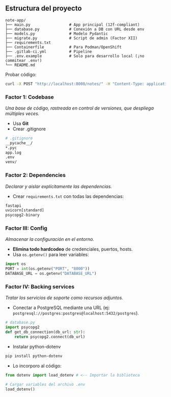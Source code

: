 ## Estructura del proyecto

```
note-app/
├── main.py                 # App principal (12f-compliant)
├── database.py             # Conexión a DB con URL desde env
├── models.py               # Modelo Pydantic
├── migrate.py              # Script de admin (Factor XII)
├── requirements.txt
├── Containerfile           # Para Podman/OpenShift
├── .gitlab-ci.yml          # Pipeline
├── .env.example            # Solo para desarrollo local (¡no commitear .env!)
└── README.md
```

Probar código: 

```bash
curl -X POST "http://localhost:8000/notes/" -H "Content-Type: application/json" -d '{"content":"Primera nota"}'
```



### **Factor 1: Codebase**

*Una base de código, rastreada en control de versiones, que despliega múltiples veces.*

- Usa **Git**
- Crear .gitignore

```bash
# .gitignore
__pycache__/
*.pyc
app.log
.env
venv/
```



### **Factor 2: Dependencies**

*Declarar y aislar explícitamente las dependencias.* 

- Crear `requirements.txt` con todas las dependencias:

```tex
fastapi
uvicorn[standard]
psycopg2-binary
```



### **Factor III: Config**

*Almacenar la configuración en el entorno.*

- **Elimina todo hardcodeo** de credenciales, puertos, hosts.
- Usa `os.getenv()` para leer variables:

```python
import os
PORT = int(os.getenv("PORT", "8000"))
DATABASE_URL = os.getenv("DATABASE_URL")
```



### **Factor IV: Backing services**

*Tratar los servicios de soporte como recursos adjuntos.* 

- Conectar a PostgreSQL mediante una URL (ej: `postgresql://postgres:postgres@localhost:5432/postgres`).

```python
# database.py
import psycopg2
def get_db_connection(db_url: str):
    return psycopg2.connect(db_url)
```

- Instalar python-dotenv

```bash
pip install python-dotenv
```

- Lo incorporo al código:

```python
from dotenv import load_dotenv # <-- Importar la biblioteca

# Cargar variables del archivo .env
load_dotenv() 
```

